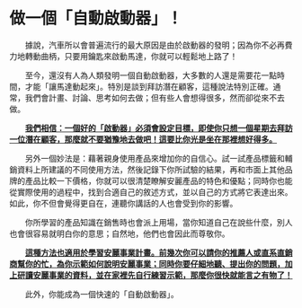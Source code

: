 # 做一個「自動啟動器」！

&emsp;&emsp;據說，汽車所以會普遍流行的最大原因是由於啟動器的發明；因為你不必再費力地轉動曲柄，只要用鑰匙來啟動馬達，你就可以輕鬆地上路了！

&emsp;&emsp;至今，還沒有人為人類發明一個自動啟動器，大多數的人還是需要花一點時間，才能「讓馬達動起來」。特別是談到拜訪潛在顧客，這種說法特別正確。通常，我們會計畫、討論、思考如何去做；但有些人會想得很多，然而卻從來不去做。

&emsp;&emsp;[**我們相信：一個好的「啟動器」必須會設定目標，即使你只想一個星期去拜訪一位潛在顧客，那麼就不要猶豫地去做吧！這要比你光是坐在那裡想好得多。**]()

&emsp;&emsp;另外一個妙法是：藉著親身使用產品來增加你的自信心。試一試產品標籤和輔銷資料上所建議的不同使用方法，然後記錄下你所試驗的結果，再和市面上其他品牌的產品比較一下價格，你就可以很清楚瞭解安麗產品的特色和優點；同時你也能從實際使用的過程中，找到合適自己的敘述方式，並以自己的方式將它表達出來。如此，你不但會覺得更自在，連聽你講話的人也會受到你的影響。

&emsp;&emsp;你所學習的產品知識在銷售時也會派上用場，當你知道自己在說些什麼，別人也會很容易就明白你的意思；自然地，他們也會因此而尊敬你。

&emsp;&emsp;[**這種方法也適用於學習安麗事業計畫。前幾次你可以請你的推薦人或直系直銷商幫你的忙，為你示範如何說明安麗事業；同時你要仔細地聽、提出你的問題，加上研讀安麗事業的資料，並在家裡先自行練習示範，那麼你很快就能言之有物了！**]()

&emsp;&emsp;此外，你能成為一個快速的「自動啟動器」。
